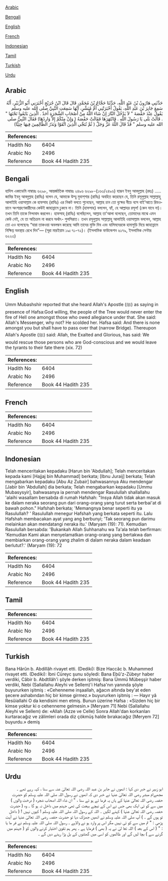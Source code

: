 [Arabic](#arabic)

[Bengali](#bengali)

[English](#english)

[French](#french)

[Indonesian](#indonesian)

[Tamil](#tamil)

[Turkish](#turkish)

[Urdu](#urdu)

## Arabic


<div dir="rtl" lang="ar" style={{fontSize:'larger',backgroundColor:'#f8f9fa',padding:20}}>
حَدَّثَنِي هَارُونُ بْنُ عَبْدِ اللَّهِ، حَدَّثَنَا حَجَّاجُ بْنُ مُحَمَّدٍ، قَالَ قَالَ ابْنُ جُرَيْجٍ أَخْبَرَنِي أَبُو الزُّبَيْرِ، أَنَّهُ سَمِعَ جَابِرَ بْنَ عَبْدِ اللَّهِ، يَقُولُ أَخْبَرَتْنِي أُمُّ مُبَشِّرٍ، أَنَّهَا سَمِعَتِ النَّبِيَّ صلى الله عليه وسلم يَقُولُ عِنْدَ حَفْصَةَ ‏"‏ لاَ يَدْخُلُ النَّارَ إِنْ شَاءَ اللَّهُ مِنْ أَصْحَابِ الشَّجَرَةِ أَحَدٌ ‏.‏ الَّذِينَ بَايَعُوا تَحْتَهَا ‏"‏ ‏.‏ قَالَتْ بَلَى يَا رَسُولَ اللَّهِ ‏.‏ فَانْتَهَرَهَا فَقَالَتْ حَفْصَةُ ‏(‏ وَإِنْ مِنْكُمْ إِلاَّ وَارِدُهَا‏)‏ فَقَالَ النَّبِيُّ صلى الله عليه وسلم ‏"‏ قَدْ قَالَ اللَّهُ عَزَّ وَجَلَّ ‏(‏ ثُمَّ نُنَجِّي الَّذِينَ اتَّقَوْا وَنَذَرُ الظَّالِمِينَ فِيهَا جِثِيًّا‏)‏
</div>
<div style={{backgroundColor:'#f8f9fa',padding:20, marginBottom: 10}}><table> <thead> <tr> <th>References:</th> <th></th> </tr> </thead> <tbody><tr><td>Hadith No</td><td>6404</td></tr><tr><td>Arabic No</td><td>2496</td></tr><tr><td>Reference</td><td>Book 44 Hadith 235</td></tr></tbody></table></div>

## Bengali


<div dir="ltr" lang="bn" style={{fontSize:'larger',backgroundColor:'#f8f9fa',padding:20}}>
হাদিস একাডেমি নাম্বারঃ ৬২৯৮, আন্তর্জাতিক নাম্বারঃ ২৪৯৬ ৬২৯৮-(১৬৩/২৪৯৬) হারূন ইবনু আবদুল্লাহ (রহঃ) ..... জাবির ইবনু আবদুল্লাহ (রাযিঃ) বলেন যে, আমাকে উম্মু মুবাশ্‌শার (রাযিঃ) অবহিত করেছেন যে, তিনি রসূলুল্লাহ সাল্লাল্লাহু আলাইহি ওয়াসাল্লাম কে হাফসাহ (রাযিঃ) এর নিকট বলতে শুনেছেন, আল্লাহ চান তো বৃক্ষের নীচে বসে বাই’আতে রিযওয়ানে অংশগ্রহণকারীদের কেউই জাহান্নামে ঢুকবে না। তিনি (হাফসাহ) বললেন, হ্যাঁ, হে আল্লাহর রসূল! (কেন যাবে না)। তখন তিনি তাকে নিন্দাবাদ করলেন। হাফসাহ্ (রাযিঃ) বলেছিলেন, আল্লাহ তা'আলা বলেছেন, তোমাদের মাঝে এমন কেউ নেই, যে তা অতিক্রম না করবে অর্থাৎ- পুলসিরাত। তখন রসূলুল্লাহ সাল্লাল্লাহু আলাইহি ওয়াসাল্লাম বললেন, আল্লাহ তো এও বলেছেনঃ “যারা তাকওয়া অবলম্বন করেছে আমি তাদের মুক্তি দিব এবং যালিমদেরকে হামাগুড়ি দিয়ে জাহান্নামে নিক্ষিপ্ত অবস্থায় রেখে দিব”— (সূরা মারইয়াম ১৯ঃ ৭১-৭২)। (ইসলামিক ফাউন্ডেশন ৬১৭৯, ইসলামিক সেন্টার ৬২২৩)
</div>
<div style={{backgroundColor:'#f8f9fa',padding:20, marginBottom: 10}}><table> <thead> <tr> <th>References:</th> <th></th> </tr> </thead> <tbody><tr><td>Hadith No</td><td>6404</td></tr><tr><td>Arabic No</td><td>2496</td></tr><tr><td>Reference</td><td>Book 44 Hadith 235</td></tr></tbody></table></div>

## English


<div dir="ltr" lang="en" style={{fontSize:'larger',backgroundColor:'#f8f9fa',padding:20}}>
Umm Mubashshir reported that she heard Allah's Apostle (ﷺ) as saying in presence of Hafsa:God willing, the people of the Tree would never enter the fire of Hell one amongst those who owed allegiance under that. She said: Allah's Messenger, why not? He scolded her. Hafsa said: And there is none amongst you but shall have to pass over that (narrow Bridge). Thereupon Allah's Apostle (ﷺ) said: Allah, the Exalted and Glorious, has said: We would rescue those persons who are God-conscious and we would leave the tyrants to their fate there (xix. 72)
</div>
<div style={{backgroundColor:'#f8f9fa',padding:20, marginBottom: 10}}><table> <thead> <tr> <th>References:</th> <th></th> </tr> </thead> <tbody><tr><td>Hadith No</td><td>6404</td></tr><tr><td>Arabic No</td><td>2496</td></tr><tr><td>Reference</td><td>Book 44 Hadith 235</td></tr></tbody></table></div>

## French


<div dir="ltr" lang="fr" style={{fontSize:'larger',backgroundColor:'#f8f9fa',padding:20}}>

</div>
<div style={{backgroundColor:'#f8f9fa',padding:20, marginBottom: 10}}><table> <thead> <tr> <th>References:</th> <th></th> </tr> </thead> <tbody><tr><td>Hadith No</td><td>6404</td></tr><tr><td>Arabic No</td><td>2496</td></tr><tr><td>Reference</td><td>Book 44 Hadith 235</td></tr></tbody></table></div>

## Indonesian


<div dir="ltr" lang="id" style={{fontSize:'larger',backgroundColor:'#f8f9fa',padding:20}}>
Telah menceritakan kepadaku [Harun bin 'Abdullah]; Telah menceritakan kepada kami [Hajjaj bin Muhammad] berkata; [Ibnu Juraij] berkata; Telah mengabarkan kepadaku [Abu Az Zubair] bahwasannya Aku mendengar [Jabir bin 'Abdullah] dia berkata; Telah mengabarkan kepadaku [Ummu Mubasysyir], bahwasanya ia pernah mendengar Rasulullah shallallahu 'alaihi wasallam bersabda di rumah Hafshah: "Insya Allah tidak akan masuk ke dalam neraka seorang pun dari orang-orang yang turut serta berbai'at di bawah pohon." Hafshah berkata; 'Memangnya benar seperti itu ya Rasulullah? ' Rasulullah menegur Hafshah yang berkata seperti itu. Lalu Hafshah membacakan ayat yang ang berbunyi; 'Tak seorang pun darimu melainkan akan mendatangi neraka itu.' (Maryam (19): 71). Kemudian Rasulullah bersabda: 'Bukankah Allah Suhhanahu wa Ta'ala telah berfirman: 'Kemudian Kami akan menyelamatkan orang-orang yang bertakwa dan membiarkan orang-orang yang zhalim di dalam neraka dalam keadaan berlutut?.' (Maryam (19): 72
</div>
<div style={{backgroundColor:'#f8f9fa',padding:20, marginBottom: 10}}><table> <thead> <tr> <th>References:</th> <th></th> </tr> </thead> <tbody><tr><td>Hadith No</td><td>6404</td></tr><tr><td>Arabic No</td><td>2496</td></tr><tr><td>Reference</td><td>Book 44 Hadith 235</td></tr></tbody></table></div>

## Tamil


<div dir="ltr" lang="ta" style={{fontSize:'larger',backgroundColor:'#f8f9fa',padding:20}}>

</div>
<div style={{backgroundColor:'#f8f9fa',padding:20, marginBottom: 10}}><table> <thead> <tr> <th>References:</th> <th></th> </tr> </thead> <tbody><tr><td>Hadith No</td><td>6404</td></tr><tr><td>Arabic No</td><td>2496</td></tr><tr><td>Reference</td><td>Book 44 Hadith 235</td></tr></tbody></table></div>

## Turkish


<div dir="ltr" lang="tr" style={{fontSize:'larger',backgroundColor:'#f8f9fa',padding:20}}>
Bana Hârûn b. Abdillâh rivayet etti. (Dediki): Bize Haccâc b. Muhammed rivayet etti. (Dediki): İbni Cüreyc şunu söyledi: Bana Ebû'z-Zübeyr haber verdiki, Câbir b. Abdtllâh'i şöyle derken işitmiş: Bana Ümmü Mübeşşir haber verdiki, Nebi (Sallallahu Aleyhi ve Sellem)'i Hafsa'nın yanında şöyle buyururken işitmiş : «Cehenneme inşaallah, ağacın altında bey'at eden şecere ashabından hiç bir kimse girmez.» buyururken işitmiş : — Hayır yâ Resûiallahi O da kendisini men etmiş. Bunun üzerine Hafsa : «Sizden hiç bir kimse yoktur ki o cehenneme gelmesin.» [Meryam 71] Nebi (Sallallahu Aleyhi ve Sellem) de: «Allah (Azze ve Celle) Sonra Allah'dan korkanları kurtaracağız ve zâlimleri orada diz çökmüş halde bırakacağız [Meryem 72] buyurdu.» demiş
</div>
<div style={{backgroundColor:'#f8f9fa',padding:20, marginBottom: 10}}><table> <thead> <tr> <th>References:</th> <th></th> </tr> </thead> <tbody><tr><td>Hadith No</td><td>6404</td></tr><tr><td>Arabic No</td><td>2496</td></tr><tr><td>Reference</td><td>Book 44 Hadith 235</td></tr></tbody></table></div>

## Urdu


<div dir="rtl" lang="ur" style={{fontSize:'larger',backgroundColor:'#f8f9fa',padding:20}}>
ابو زبیر نے خبر دی کہا : انھوں نے جابر بن عبد اللہ رضی اللہ تعالیٰ عنہ سے سنا ، کہہ رہے تھے ۔ مجھےام مبشر رضی اللہ تعالیٰ عنہا نے خبر دی کہ انھوں نے رسول اللہ صلی اللہ علیہ وسلم کو حضرت حفصہ رضی اللہ تعالیٰ عنہا کے ہاں یہ فرما تے ہو ئے سنا ، " ان شاء اللہ اصحاب شجرہ ( درخت والوں ) میں سے کو ئی ایک بھی جس نے اس کے نیچے بیعت کی تھی جہنم میں داخل نہ ہو گا ۔ وہ ( حضرت حفصہ رضی اللہ تعالیٰ عنہا ) کہنے لگیں ۔ اللہ کے رسول اللہ صلی اللہ علیہ وسلم ! کیوں نہیں ! ( داخل تو ہوں گے ۔ ) آپ صلی اللہ علیہ وسلم نے انھیں جھڑک دیا تو حضرت حفصہ رضی اللہ تعالیٰ عنہا نے آیت پڑھی : " تم میں سے کو ئی نہیں مگر اس پر وارد ہو نے والاہے ۔ رسول اللہ صلی اللہ علیہ وسلم نے فر ما یا : " ( اس کے بعد ) اللہ تعا لیٰ نے یہ ( بھی ) فرمایا ہے ۔ پھر ہم تقویٰ اختیار کرنے والوں کو ( جہنم میں گرنے سے ) بچا لیں گے اور ظالموں کو اسی میں گھٹنوں کے بل پڑا رہنے دیں گے ۔
</div>
<div style={{backgroundColor:'#f8f9fa',padding:20, marginBottom: 10}}><table> <thead> <tr> <th>References:</th> <th></th> </tr> </thead> <tbody><tr><td>Hadith No</td><td>6404</td></tr><tr><td>Arabic No</td><td>2496</td></tr><tr><td>Reference</td><td>Book 44 Hadith 235</td></tr></tbody></table></div>
